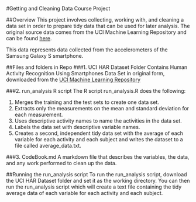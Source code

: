 #Getting and Cleaning Data Course Project

##Overview
This project involves collecting, working with, and cleaning a data set in order to prepare tidy data that can be used for later analysis. The original source data comes from the UCI Machine Learning Repository and can be found [here](http://archive.ics.uci.edu/ml/datasets/Human+Activity+Recognition+Using+Smartphones).

This data represents data collected from the accelerometers of the Samsung Galaxy S smartphone.

##Files and folders in Repo
###1. UCI HAR Dataset Folder
Contains Human Activity Recognition Using Smartphones Data Set in original form, downloaded from the [UCI Machine Learning Repository](http://archive.ics.uci.edu/ml/datasets/Human+Activity+Recognition+Using+Smartphones)

###2. run_analysis R script
The R script run_analysis.R does the following:
  1. Merges the training and the test sets to create one data set.
  2. Extracts only the measurements on the mean and standard deviation for each measurement.
  3. Uses descriptive activity names to name the activities in the data set.
  4. Labels the data set with descriptive variable names.
  5. Creates a second, independent tidy data set with the average of each variable for each activity and each subject and writes the dataset to a file called average_data.txt.

###3. CodeBook.md
A markdown file that describes the variables, the data, and any work performed to clean up the data.

##Running the run_analysis script
To run the run_analysis script, download the UCI HAR Dataset folder and set it as the working directory. You can then run the run_analysis script which will create a text file containing the tidy average data  of each variable for each activity and each subject. 
